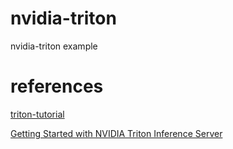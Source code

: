 # nvidia-triton
nvidia-triton example

# references

[triton-tutorial](https://github.com/triton-inference-server/tutorials)

[ Getting Started with NVIDIA Triton Inference Server ](https://www.youtube.com/watch?v=NQDtfSi5QF4)
